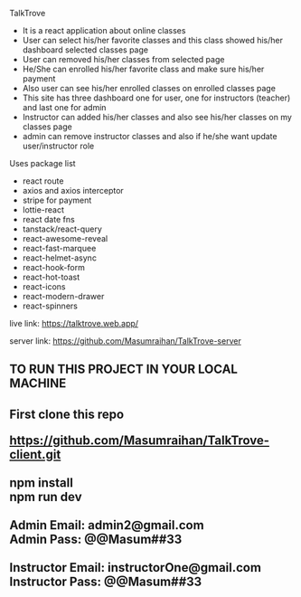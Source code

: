 TalkTrove

- It is a react application about online classes
- User can select his/her favorite classes and this class showed his/her dashboard selected classes page
- User can removed his/her classes from selected page
- He/She can enrolled his/her favorite class and make sure his/her payment
- Also user can see his/her enrolled classes on enrolled classes page
- This site has three dashboard one for user, one for instructors (teacher) and last one for admin
- Instructor can added his/her classes and also see his/her classes on my classes page
- admin can remove instructor classes and also if he/she want update user/instructor role

Uses package list

- react route
- axios and axios interceptor
- stripe for payment
- lottie-react
- react date fns
- tanstack/react-query
- react-awesome-reveal
- react-fast-marquee
- react-helmet-async
- react-hook-form
- react-hot-toast
- react-icons
- react-modern-drawer
- react-spinners

live link: https://talktrove.web.app/

server link: https://github.com/Masumraihan/TalkTrove-server

<h2> TO RUN THIS PROJECT IN YOUR LOCAL MACHINE<h2>
<p> First clone this repo</p>
<a href="https://github.com/Masumraihan/TalkTrove-client.git">https://github.com/Masumraihan/TalkTrove-client.git</a> <br><br>
<b>npm install</b>
<br>
<b>npm run dev</b>
    <br><br>
Admin Email: admin2@gmail.com <br>
Admin Pass: @@Masum##33
<br><br>
Instructor Email: instructorOne@gmail.com
Instructor Pass: @@Masum##33
